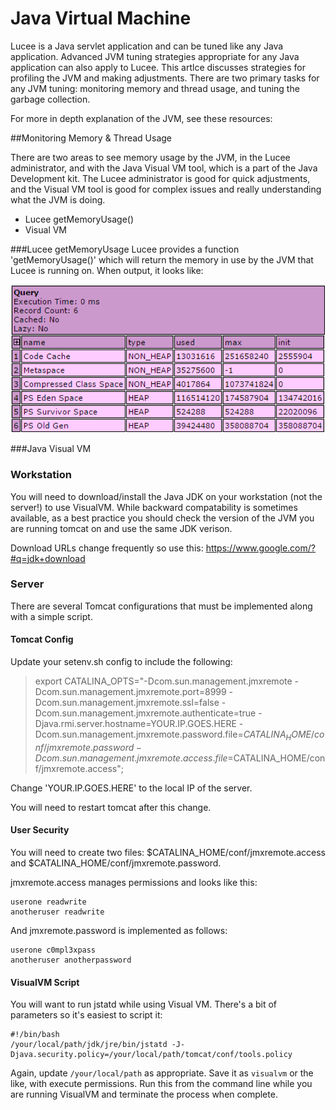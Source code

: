 # Java Virtual Machine

Lucee is a Java servlet application and can be tuned like any Java application. Advanced JVM tuning strategies appropriate for any Java application can also apply to Lucee. This artlce discusses strategies for profiling the JVM and making adjustments. There are two primary tasks for any JVM tuning: monitoring memory and thread usage, and tuning the garbage collection.

For more in depth explanation of the JVM, see these resources:


##Monitoring Memory & Thread Usage

There are two areas to see memory usage by the JVM, in the Lucee administrator, and with the Java Visual VM tool, which is a part of the Java Development kit. The Lucee administrator is good for quick adjustments, and the Visual VM tool is good for complex issues and really understanding what the JVM is doing.

* Lucee getMemoryUsage()
* Visual VM

###Lucee getMemoryUsage
Lucee provides a function 'getMemoryUsage()' which will return the memory in use by the JVM that Lucee is running on. When output, it looks like:

![](memory_usage.png)


###Java Visual VM

### Workstation
You will need to download/install the Java JDK on your workstation (not the server!) to use VisualVM. While backward compatability is sometimes available, as a best practice you should check the version of the JVM you are running tomcat on and use the same JDK verison.

Download URLs change frequently so use this: https://www.google.com/?#q=jdk+download

### Server
There are several Tomcat configurations that must be implemented along with a simple script.
#### Tomcat Config
Update your setenv.sh config to include the following:

>export CATALINA_OPTS="-Dcom.sun.management.jmxremote -Dcom.sun.management.jmxremote.port=8999 -Dcom.sun.management.jmxremote.ssl=false -Dcom.sun.management.jmxremote.authenticate=true -Djava.rmi.server.hostname=YOUR.IP.GOES.HERE -Dcom.sun.management.jmxremote.password.file=$CATALINA_HOME/conf/jmxremote.password -Dcom.sun.management.jmxremote.access.file=$CATALINA_HOME/conf/jmxremote.access";

Change 'YOUR.IP.GOES.HERE' to the local IP of the server.

You will need to restart tomcat after this change.
#### User Security
You will need to create two files: $CATALINA_HOME/conf/jmxremote.access and $CATALINA_HOME/conf/jmxremote.password. 

jmxremote.access manages permissions and looks like this:
```
userone readwrite
anotheruser readwrite
```
And jmxremote.password is implemented as follows:
```
userone c0mpl3xpass
anotheruser anotherpassword
```

#### VisualVM Script
You will want to run jstatd while using Visual VM. There's a bit of parameters so it's easiest to script it:
```
#!/bin/bash
/your/local/path/jdk/jre/bin/jstatd -J-Djava.security.policy=/your/local/path/tomcat/conf/tools.policy
```
Again, update `/your/local/path` as appropriate. Save it as `visualvm` or the like, with execute permissions. Run this from the command line while you are running VisualVM and terminate the process when complete.
